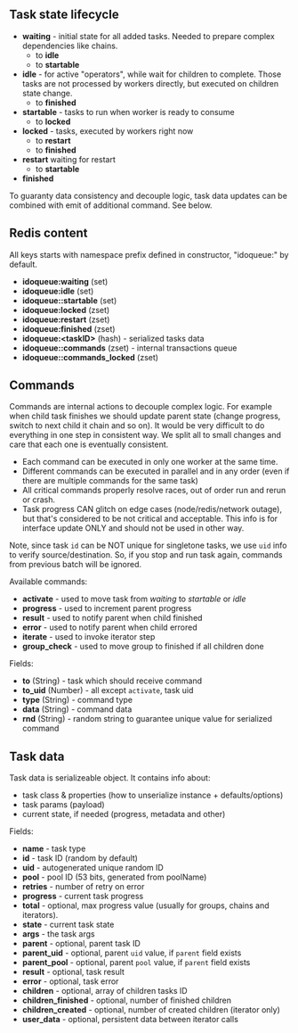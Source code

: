 ## Task state lifecycle

- __waiting__ - initial state for all added tasks. Needed to prepare
  complex dependencies like chains.
  - to __idle__
  - to __startable__
- __idle__ - for active "operators", while wait for children to complete.
  Those tasks are not processed by workers directly, but executed on
  children state change.
  - to __finished__
- __startable__ - tasks to run when worker is ready to consume
  - to __locked__
- __locked__ - tasks, executed by workers right now
  - to __restart__
  - to __finished__
- __restart__ waiting for restart
  - to __startable__
- __finished__

To guaranty data consistency and decouple logic, task data updates can be
combined with emit of additional command. See below.


## Redis content

All keys starts with namespace prefix defined in constructor, "idoqueue:"
by default.

- __idoqueue:waiting__                 (set)
- __idoqueue:idle__                    (set)
- __idoqueue:<pool>:startable__        (set)
- __idoqueue:locked__                  (zset)
- __idoqueue:restart__                 (zset)
- __idoqueue:finished__                (zset)
- __idoqueue:\<taskID\>__              (hash) - serialized tasks data
- __idoqueue:<pool>:commands__         (zset) - internal transactions queue
- __idoqueue:<pool>:commands_locked__  (zset)


## Commands

Commands are internal actions to decouple complex logic. For example when
child task finishes we should update parent state (change progress, switch to
next child it chain and so on). It would be very difficult to do everything
in one step in consistent way. We split all to small changes and care that
each one is eventually consistent.

- Each command can be executed in only one worker at the same time.
- Different commands can be executed in parallel and in any order (even if
  there are multiple commands for the same task)
- All critical commands properly resolve races, out of order run and rerun
  or crash.
- Task progress CAN glitch on edge cases (node/redis/network outage), but that's
  considered to be not critical and acceptable. This info is for interface
  update ONLY and should not be used in other way.

Note, since task `id` can be NOT unique for singletone tasks, we use `uid`
info to verify source/destination. So, if you stop and run task again,
commands from previous batch will be ignored.

Available commands:

- __activate__ - used to move task from _waiting_ to _startable_ or _idle_
- __progress__ - used to increment parent progress
- __result__ - used to notify parent when child finished
- __error__ - used to notify parent when child errored
- __iterate__ - used to invoke iterator step
- __group_check__ - used to move group to finished if all children done

Fields:

- __to__ (String)       - task which should receive command
- __to_uid__ (Number)   - all except `activate`, task uid
- __type__ (String)     - command type
- __data__ (String)     - command data
- __rnd__ (String)      - random string to guarantee unique value for
                          serialized command


## Task data

Task data is serializeable object. It contains info about:

- task class & properties (how to unserialize instance + defaults/options)
- task params (payload)
- current state, if needed (progress, metadata and other)

Fields:

- __name__               - task type
- __id__                 - task ID (random by default)
- __uid__                - autogenerated unique random ID
- __pool__               - pool ID (53 bits, generated from poolName)
- __retries__            - number of retry on error
- __progress__           - current task progress
- __total__              - optional, max progress value (usually for groups,
                           chains and iterators).
- __state__              - current task state
- __args__               - the task args
- __parent__             - optional, parent task ID
- __parent_uid__         - optional, parent `uid` value, if `parent` field exists
- __parent_pool__        - optional, parent `pool` value, if `parent` field exists
- __result__             - optional, task result
- __error__              - optional, task error
- __children__           - optional, array of children tasks ID
- __children_finished__  - optional, number of finished children
- __children_created__   - optional, number of created children (iterator only)
- __user_data__          - optional, persistent data between iterator calls
